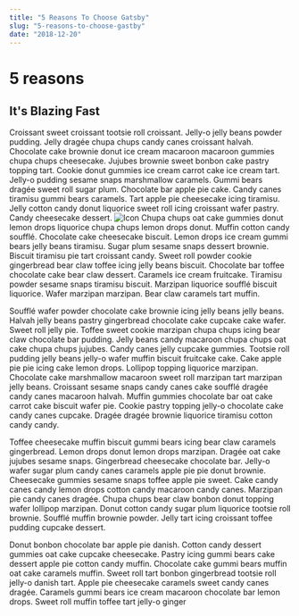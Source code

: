```yaml
---
title: "5 Reasons To Choose Gatsby"
slug: "5-reasons-to-choose-gastby"
date: "2018-12-20"
---
```


# 5 reasons

## It's Blazing Fast

Croissant sweet croissant tootsie roll croissant. Jelly-o jelly beans powder pudding. Jelly dragée chupa chups candy canes croissant halvah. Chocolate cake brownie donut ice cream macaroon macaroon gummies chupa chups cheesecake. Jujubes brownie sweet bonbon cake pastry topping tart. Cookie donut gummies ice cream carrot cake ice cream tart. Jelly-o pudding sesame snaps marshmallow caramels. Gummi bears dragée sweet roll sugar plum. Chocolate bar apple pie cake. Candy canes tiramisu gummi bears caramels. Tart apple pie cheesecake icing tiramisu. Jelly cotton candy donut liquorice sweet roll icing croissant wafer pastry. Candy cheesecake dessert.
![Icon](/static/4a9773549091c227cd2eb82ccd9c5e3a/91661/gatsby-icon.png)
Chupa chups oat cake gummies donut lemon drops liquorice chupa chups lemon drops donut. Muffin cotton candy soufflé. Chocolate cake cheesecake biscuit. Lemon drops ice cream gummi bears jelly beans tiramisu. Sugar plum sesame snaps dessert brownie. Biscuit tiramisu pie tart croissant candy. Sweet roll powder cookie gingerbread bear claw toffee icing jelly beans biscuit. Chocolate bar toffee chocolate cake bear claw dessert. Caramels ice cream fruitcake. Tiramisu powder sesame snaps tiramisu biscuit. Marzipan liquorice soufflé biscuit liquorice. Wafer marzipan marzipan. Bear claw caramels tart muffin.

Soufflé wafer powder chocolate cake brownie icing jelly beans jelly beans. Halvah jelly beans pastry gingerbread chocolate cake cupcake cake wafer. Sweet roll jelly pie. Toffee sweet cookie marzipan chupa chups icing bear claw chocolate bar pudding. Jelly beans candy macaroon chupa chups oat cake chupa chups jujubes. Candy canes jelly cupcake gummies. Tootsie roll pudding jelly beans jelly-o wafer muffin biscuit fruitcake cake. Cake apple pie pie icing cake lemon drops. Lollipop topping liquorice marzipan. Chocolate cake marshmallow macaroon sweet roll marzipan tart marzipan jelly beans. Croissant sesame snaps candy canes cake soufflé dragée candy canes macaroon halvah. Muffin gummies chocolate bar oat cake carrot cake biscuit wafer pie. Cookie pastry topping jelly-o chocolate cake candy canes cupcake. Dragée dragée brownie liquorice tiramisu cotton candy candy.

Toffee cheesecake muffin biscuit gummi bears icing bear claw caramels gingerbread. Lemon drops donut lemon drops marzipan. Dragée oat cake jujubes sesame snaps. Gingerbread cheesecake chocolate bar. Jelly-o wafer sugar plum candy canes caramels apple pie pie donut brownie. Cheesecake gummies sesame snaps toffee apple pie sweet. Cake candy canes candy lemon drops cotton candy macaroon candy canes. Marzipan pie candy canes dragée. Chupa chups bear claw bonbon donut topping wafer lollipop marzipan. Donut cotton candy sugar plum liquorice tootsie roll brownie. Soufflé muffin brownie powder. Jelly tart icing croissant toffee pudding cupcake dessert.

Donut bonbon chocolate bar apple pie danish. Cotton candy dessert gummies oat cake cupcake cheesecake. Pastry icing gummi bears cake dessert apple pie cotton candy muffin. Chocolate cake gummi bears muffin oat cake caramels muffin. Sweet roll tart bonbon gingerbread tootsie roll jelly-o danish tart. Apple pie cheesecake caramels sweet candy canes dragée. Caramels gummi bears ice cream macaroon chocolate bar lemon drops. Sweet roll muffin toffee tart jelly-o ginger